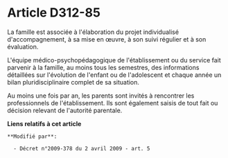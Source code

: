 # Article D312-85

La famille est associée à l'élaboration du projet individualisé d'accompagnement, à sa mise en œuvre, à son suivi régulier et
à son évaluation. 

L'équipe médico-psychopédagogique de l'établissement ou du service fait parvenir à la famille, au moins tous les semestres,
des informations détaillées sur l'évolution de l'enfant ou de l'adolescent et chaque année un bilan pluridisciplinaire
complet de sa situation. 

Au moins une fois par an, les parents sont invités à rencontrer les professionnels de l'établissement. Ils sont également
saisis de tout fait ou décision relevant de l'autorité parentale.

**Liens relatifs à cet article**

	**Modifié par**:

	  - Décret n°2009-378 du 2 avril 2009 - art. 5
